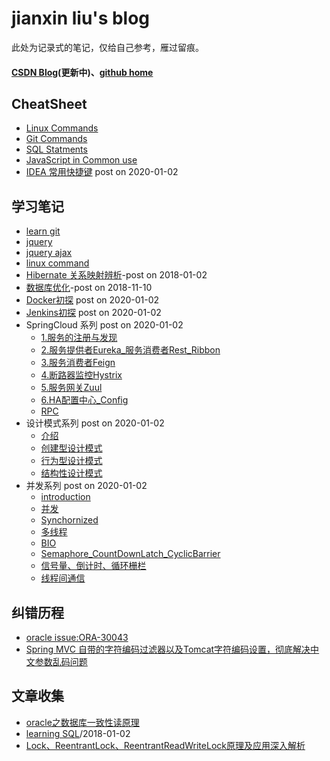 # jianxin liu's blog
此处为记录式的笔记，仅给自己参考，雁过留痕。
#### [CSDN Blog](https://blog.csdn.net/csdn_shmily)(更新中)、[github home](https://github.com/jianxinliu)

## CheatSheet

- [Linux Commands](post/cheatsheet/linux.md)
- [Git Commands](post/cheatsheet/git.md)
- [SQL Statments](post/cheatsheet/sql.md)
- [JavaScript in Common use](post/cheatsheet/js.md)
- [IDEA 常用快捷键](post/cheatsheet/idea常用快捷键.md) post on 2020-01-02

## 学习笔记
- [learn git](post/learning_note/learn_git.md)
- [jquery](post/learning_note/Jquery.md)
- [jquery ajax](post/learning_note/Jquery_Ajax.md)
- [linux command](post/learning_note/LinuxCommandLine.md)
- [Hibernate 关系映射辨析](post/learning_note/hibernate_mapping.md)-post on 2018-01-02
- [数据库优化](post/learning_note/db_optimiztion.md)-post on 2018-11-10
- [Docker初探](post/learning_note/docker.md) post on 2020-01-02
- [Jenkins初探](post/learning_note/Jenkins.md) post on 2020-01-02
- SpringCloud 系列 post on 2020-01-02
  - [1.服务的注册与发现](post/learning_note/Spring_Cloud1_服务的注册与发现.md)
  - [2.服务提供者Eureka_服务消费者Rest_Ribbon](post/learning_note/Spring_Cloud2_服务提供者Eureka_服务消费者Rest_Ribbon.md)
  - [3.服务消费者Feign](post/learning_note/Spring_Cloud3_服务消费者Feign.md)
  - [4.断路器监控Hystrix](post/learning_note/Spring_Cloud4_断路器监控Hystrix.md)
  - [5.服务网关Zuul](post/learning_note/Spring_Cloud5_服务网关Zuul.md)
  - [6.HA配置中心_Config](post/learning_note/Spring_Cloud6_HA配置中心_Config.md)
  - [RPC](post/learning_note/RPC.md)
- 设计模式系列 post on 2020-01-02
  - [介绍](post/learning_note/Introducting.md)
  - [创建型设计模式](post/learning_note/创建型设计模式.md)
  - [行为型设计模式](post/learning_note/行为型设计模式.md)
  - [结构性设计模式](post/learning_note/结构性设计模式.md)
- 并发系列 post on 2020-01-02
  - [introduction](post/learning_note/introduction.md)
  - [并发](post/learning_note/并发.md)
  - [Synchornized](post/learning_note/Synchornized.md)
  - [多线程](post/learning_note/多线程.md)
  - [BIO](post/learning_note/bio.md)
  - [Semaphore_CountDownLatch_CyclicBarrier](post/learning_note/Semaphore_CountDownLatch_CyclicBarrier.md)
  - [信号量、倒计时、循环栅栏](post/learning_note/信号量、倒计时、循环栅栏.md)
  - [线程间通信](post/learning_note/线程间通信.md)

## 纠错历程
- [oracle issue:ORA-30043](post/issue/oracle_issue_fix.md)
- [Spring MVC 自带的字符编码过滤器以及Tomcat字符编码设置，彻底解决中文参数乱码问题](http://blog.csdn.net/beauxie/article/details/53389856)


## 文章收集
- [oracle之数据库一致性读原理](http://www.cnblogs.com/Ronger/archive/2012/05/09/2492160.html)
- [learning SQL](post/learning_note/learn_sql.md)/2018-01-02
- [Lock、ReentrantLock、ReentrantReadWriteLock原理及应用深入解析](https://blog.csdn.net/u011479540/article/details/52013187)
  
